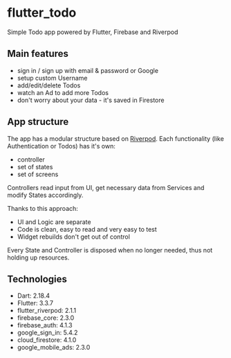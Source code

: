 # flutter_todo

Simple Todo app powered by Flutter, Firebase and Riverpod

## Main features
- sign in / sign up with email & password or Google
- setup custom Username
- add/edit/delete Todos
- watch an Ad to add more Todos
- don't worry about your data - it's saved in Firestore
 

## App structure
The app has a modular structure based on [Riverpod](https://github.com/rrousselGit/riverpod). Each functionality (like Authentication or Todos) has it's own:
- controller
- set of states
- set of screens

Controllers read input from UI, get necessary data from Services and modify States accordingly.

Thanks to this approach:
- UI and Logic are separate
- Code is clean, easy to read and very easy to test
- Widget rebuilds don't get out of control

Every State and Controller is disposed when no longer needed, thus not holding up resources.

## Technologies
- Dart: 2.18.4
- Flutter: 3.3.7
- flutter_riverpod: 2.1.1
- firebase_core: 2.3.0
- firebase_auth: 4.1.3
- google_sign_in: 5.4.2
- cloud_firestore: 4.1.0
- google_mobile_ads: 2.3.0
